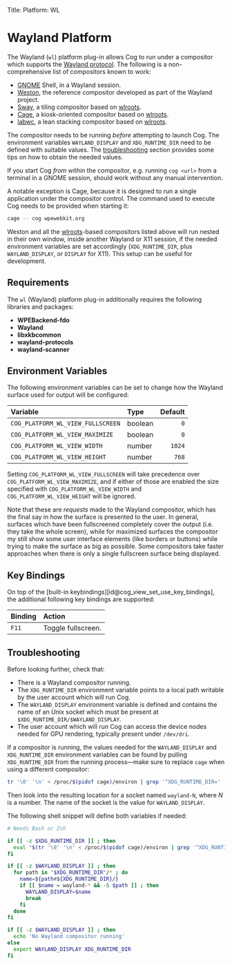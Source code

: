 Title: Platform: WL

# Wayland Platform

The Wayland (`wl`) platform plug-in allows Cog to run under a compositor which
supports the [Wayland protocol](https://wayland.freedesktop.org/). The
following is a non-comprehensive list of compositors known to work:

- [GNOME](https://gnome.org) Shell, in a Wayland session.
- [Weston](https://wayland.pages.freedesktop.org/weston/), the reference
  compositor developed as part of the Wayland project.
- [Sway](https://swaywm.org/), a tiling compositor based on [wlroots][wlroots].
- [Cage](https://www.hjdskes.nl/projects/cage/), a kiosk-oriented compositor
  based on [wlroots][wlroots].
- [labwc](https://labwc.github.io/), a lean stacking compositor based on
  [wlroots][wlroots].

[wlroots]: https://gitlab.freedesktop.org/wlroots/wlroots

The compositor needs to be running *before* attempting to launch Cog. The
environment variables `WAYLAND_DISPLAY` and `XDG_RUNTIME_DIR` need to be
defined with suitable values. The [troubleshooting](#troubleshooting)
section provides some tips on how to obtain the needed values.

If you start Cog *from within* the compositor, e.g. running `cog <url>`
from a terminal in a GNOME session, should work without any manual
intervention.

A notable exception is Cage, because it is designed to run a single
application under the compositor control. The command used to execute
Cog needs to be provided when starting it:

```sh
cage -- cog wpewebkit.org
```

Weston and all the [wlroots][wlroots]-based compositors listed above will run
nested in their own window, inside another Wayland or X11 session, if the
needed environment variables are set accordingly (`XDG_RUNTIME_DIR`, plus
`WAYLAND_DISPLAY`, or `DISPLAY` for X11). This setup can be useful for
development.


## Requirements

The `wl` (Wayland) platform plug-in additionally requires the following
libraries and packages:

- **WPEBackend-fdo**
- **Wayland**
- **libxkbcommon**
- **wayland-protocols**
- **wayland-scanner**

## Environment Variables

The following environment variables can be set to change how the Wayland
surface used for output will be configured:

| Variable | Type | Default |
|:---------|:-----|--------:|
| `COG_PLATFORM_WL_VIEW_FULLSCREEN` | boolean | `0` |
| `COG_PLATFORM_WL_VIEW_MAXIMIZE`   | boolean | `0` |
| `COG_PLATFORM_WL_VIEW_WIDTH`      | number  | `1024` |
| `COG_PLATFORM_WL_VIEW_HEIGHT`     | number  | `768` |

Setting `COG_PLATFORM_WL_VIEW_FULLSCREEN` will take precedence over
`COG_PLATFORM_WL_VIEW_MAXIMIZE`, and if either of those are enabled the size
specified with `COG_PLATFORM_WL_VIEW_WIDTH` and `COG_PLATFORM_WL_VIEW_HEIGHT`
will be ignored.

Note that these are *requests* made to the Wayland compositor, which has the
final say in how the surface is presented to the user. In general, surfaces
which have been fullscreened completely cover the output (i.e. they take the
whole screen), while for maximized surfaces the compositor my still show
some user interface elements (like borders or buttons) while trying to make
the surface as big as possible. Some compositors take faster approaches when
there is only a single fullscreen surface being displayed.


## Key Bindings

On top of the [built-in keybindings][id@cog_view_set_use_key_bindings], the
additional following key bindings are supported:

| Binding | Action             |
|:--------|:-------------------|
| `F11`   | Toggle fullscreen. |


## Troubleshooting

Before looking further, check that:

* There is a Wayland compositor running.
* The `XDG_RUNTIME_DIR` environment variable points to a local path writable
  by the user account which will run Cog.
* The `WAYLAND_DISPLAY` environment variable is defined and contains the name
  of an Unix socket which must be present at
  `$XDG_RUNTIME_DIR/$WAYLAND_DISPLAY`.
* The user account which will run Cog can access the device nodes needed for
  GPU rendering, typically present under `/dev/dri`.

If a compositor is running, the values needed for the `WAYLAND_DISPLAY` and
`XDG_RUNTIME_DIR` environment variables can be found by pulling
`XDG_RUNTIME_DIR` from the running process&mdash;make sure to replace `cage`
when using a different compositor:

```sh
tr '\0' '\n' < /proc/$(pidof cage)/environ | grep '^XDG_RUNTIME_DIR='
```

Then look into the resulting location for a socket named `wayland-N`, where
*N* is a number. The name of the socket is the value for `WAYLAND_DISPLAY`.

The following shell snippet will define both variables if needed:

```bash
# Needs Bash or Zsh

if [[ -z $XDG_RUNTIME_DIR ]] ; then
  eval "$(tr '\0' '\n' < /proc/$(pidof cage)/environ | grep '^XDG_RUNTIME_DIR=')"
fi

if [[ -z $WAYLAND_DISPLAY ]] ; then
  for path in "$XDG_RUNTIME_DIR"/* ; do
    name=${path#${XDG_RUNTIME_DIR}/}
    if [[ $name = wayland-* && -S $path ]] ; then
      WAYLAND_DISPLAY=$name
      break
    fi
  done
fi

if [[ -z $WAYLAND_DISPLAY ]] ; then
  echo 'No Wayland compositor running'
else
  export WAYLAND_DISPLAY XDG_RUNTIME_DIR
fi
```
